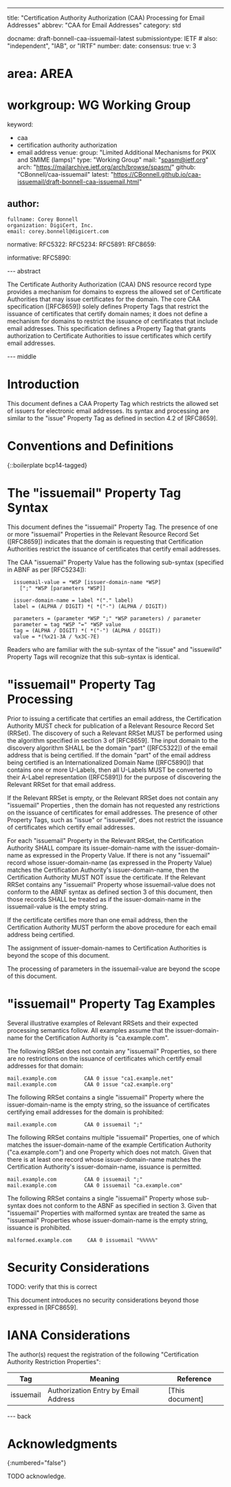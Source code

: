 ---
title: "Certification Authority Authorization (CAA) Processing for Email Addresses"
abbrev: "CAA for Email Addresses"
category: std

docname: draft-bonnell-caa-issuemail-latest
submissiontype: IETF  # also: "independent", "IAB", or "IRTF"
number:
date:
consensus: true
v: 3
# area: AREA
# workgroup: WG Working Group
keyword:
 - caa
 - certification authority authorization
 - email address
venue:
  group: "Limited Additional Mechanisms for PKIX and SMIME (lamps)"
  type: "Working Group"
  mail: "spasm@ietf.org"
  arch: "https://mailarchive.ietf.org/arch/browse/spasm/"
  github: "CBonnell/caa-issuemail"
  latest: "https://CBonnell.github.io/caa-issuemail/draft-bonnell-caa-issuemail.html"

author:
 -
    fullname: Corey Bonnell
    organization: DigiCert, Inc.
    email: corey.bonnell@digicert.com

normative:
  RFC5322:
  RFC5234:
  RFC5891:
  RFC8659:

informative:
  RFC5890:


--- abstract

The Certificate Authority Authorization (CAA) DNS resource record type
provides a mechanism for domains to express the allowed set of
Certificate Authorities that may issue certificates for the domain.
The core CAA specification ([RFC8659]) solely defines Property Tags that
restrict the issuance of certificates that certify domain names; it does
not define a mechanism for domains to restrict the issuance of
certificates that include email addresses. This specification defines a
Property Tag that grants authorization to Certificate Authorities to
issue certificates which certify email addresses.


--- middle

# Introduction

This document defines a CAA Property Tag which restricts the allowed set
of issuers for electronic email addresses. Its syntax and processing
are similar to the "issue" Property Tag as defined in section 4.2 of
[RFC8659].

# Conventions and Definitions

{::boilerplate bcp14-tagged}

# The "issuemail" Property Tag Syntax

This document defines the "issuemail" Property Tag. The presence of
one or more "issuemail" Properties in the Relevant Resource Record
Set ([RFC8659]) indicates that the domain is requesting that
Certification Authorities restrict the issuance of certificates that
certify email addresses.

The CAA "issuemail" Property Value has the following sub-syntax
(specified in ABNF as per [RFC5234]):

~~~
  issuemail-value = *WSP [issuer-domain-name *WSP]
    [";" *WSP [parameters *WSP]]

  issuer-domain-name = label *("." label)
  label = (ALPHA / DIGIT) *( *("-") (ALPHA / DIGIT))

  parameters = (parameter *WSP ";" *WSP parameters) / parameter
  parameter = tag *WSP "=" *WSP value
  tag = (ALPHA / DIGIT) *( *("-") (ALPHA / DIGIT))
  value = *(%x21-3A / %x3C-7E)
~~~

Readers who are familiar with the sub-syntax of the "issue" and
"issuewild" Property Tags will recognize that this sub-syntax is
identical.


# "issuemail" Property Tag Processing

Prior to issuing a certificate that certifies an email address, the
Certification Authority MUST check for publication of a Relevant
Resource Record Set (RRSet). The discovery of such a Relevant RRSet MUST
be performed using the algorithm specified in section 3 of [RFC8659].
The input domain to the discovery algorithm SHALL be the domain "part"
([RFC5322]) of the email address that is being certified. If the domain
"part" of the email address being certified is an Internationalized
Domain Name ([RFC5890]) that contains one or more U-Labels, then all
U-Labels MUST be converted to their A-Label representation ([RFC5891])
for the purpose of discovering the Relevant RRSet for that email
address.

If the Relevant RRSet is empty, or the Relevant RRSet does not contain
any "issuemail" Properties , then the domain has not requested any
restrictions on the issuance of certificates for email addresses. The
presence of other Property Tags, such as "issue" or "issuewild", does
not restrict the issuance of certificates which certify email addresses.

For each "issuemail" Property in the Relevant RRSet, the
Certification Authority SHALL compare its issuer-domain-name with the
issuer-domain-name as expressed in the Property Value. If there is not
any "issuemail" record whose issuer-domain-name (as expressed in the
Property Value) matches the Certification Authority's
issuer-domain-name, then the Certification Authority MUST NOT issue
the certificate. If the Relevant RRSet contains any "issuemail"
Property whose issuemail-value does not conform to the ABNF syntax as
defined section 3 of this document, then those records SHALL be treated
as if the issuer-domain-name in the issuemail-value is the empty string.

If the certificate certifies more than one email address, then the
Certification Authority MUST perform the above procedure for each
email address being certified.

The assignment of issuer-domain-names to Certification Authorities is
beyond the scope of this document.

The processing of parameters in the issuemail-value are beyond the scope
of this document.


# "issuemail" Property Tag Examples

Several illustrative examples of Relevant RRSets and their expected
processing semantics follow. All examples assume that the
issuer-domain-name for the Certification Authority is "ca.example.com".

The following RRSet does not contain any "issuemail" Properties,
so there are no restrictions on the issuance of certificates which
certify email addresses for that domain:

~~~
mail.example.com         CAA 0 issue "ca1.example.net"
mail.example.com         CAA 0 issue "ca2.example.org"
~~~

The following RRSet contains a single "issuemail" Property where the
issuer-domain-name is the empty string, so the issuance of certificates
certifying email addresses for the domain is prohibited:

~~~
mail.example.com         CAA 0 issuemail ";"
~~~

The following RRSet contains multiple "issuemail" Properties,
one of which matches the issuer-domain-name of the example Certification
Authority ("ca.example.com") and one Property which does not match.
Given that there is at least one record whose issuer-domain-name
matches the Certification Authority's issuer-domain-name, issuance is
permitted.

~~~
mail.example.com         CAA 0 issuemail ";"
mail.example.com         CAA 0 issuemail "ca.example.com"
~~~

The following RRSet contains a single "issuemail" Property whose
sub-syntax does not conform to the ABNF as specified in section 3. Given
that "issuemail" Properties with malformed syntax are treated the
same as "issuemail" Properties whose issuer-domain-name is the empty
string, issuance is prohibited.

~~~
malformed.example.com     CAA 0 issuemail "%%%%%"
~~~

# Security Considerations

TODO: verify that this is correct

This document introduces no security considerations beyond those
expressed in [RFC8659].

# IANA Considerations

The author(s) request the registration of the following "Certification
Authority Restriction Properties":

| Tag       | Meaning                              | Reference       |
| --------- | ------------------------------------ | --------------- |
| issuemail | Authorization Entry by Email Address | [This document] |


--- back

# Acknowledgments
{:numbered="false"}

TODO acknowledge.

